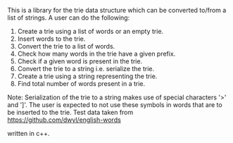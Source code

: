 This is a library for the trie data structure which can be converted to/from a list of strings. A user can do the following:

1. Create a trie using a list of words or an empty trie.
2. Insert words to the trie.
3. Convert the trie to a list of words.
4. Check how many words in the trie have a given prefix.
5. Check if a given word is present in the trie.
6. Convert the trie to a string i.e. serialize the trie.
7. Create a trie using a string representing the trie.
8. Find total number of words present in a trie.

Note: Serialization of the trie to a string makes use of special characters '>' and ']'. The user is expected to not use these symbols in words that are to be inserted to the trie.
Test data taken from https://github.com/dwyl/english-words

written in c++.
